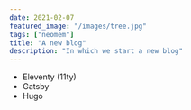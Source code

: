 ```yaml
---
date: 2021-02-07
featured_image: "/images/tree.jpg"
tags: ["neomem"]
title: "A new blog"
description: "In which we start a new blog"
---
```


- Eleventy (11ty)
- Gatsby
- Hugo